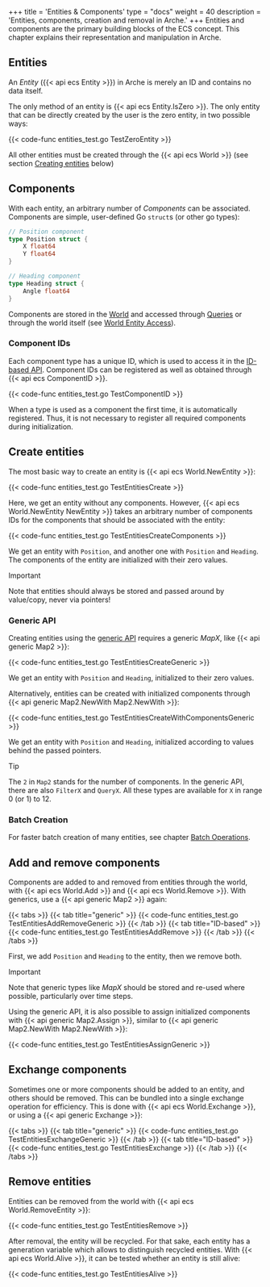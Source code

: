 +++
title = 'Entities & Components'
type = "docs"
weight = 40
description = 'Entities, components, creation and removal in Arche.'
+++
Entities and components are the primary building blocks of the ECS concept.
This chapter explains their representation and manipulation in Arche.

## Entities

An *Entity* ({{< api ecs Entity >}}) in Arche is merely an ID and contains no data itself.

The only method of an entity is {{< api ecs Entity.IsZero >}}.
The only entity that can be directly created by the user is the zero entity, in two possible ways:

{{< code-func entities_test.go TestZeroEntity >}}

All other entities must be created through the {{< api ecs World >}} (see section [Creating entities](#creating-entities) below)

## Components

With each entity, an arbitrary number of *Components* can be associated.
Components are simple, user-defined Go `struct`s (or other go types):

```go
// Position component
type Position struct {
    X float64
    Y float64
}

// Heading component
type Heading struct {
    Angle float64
}
```

Components are stored in the [World](./world) and accessed through [Queries](./queries) or
through the world itself (see [World Entity Access](./world-access)).

### Component IDs

Each component type has a unique ID, which is used to access it in the [ID-based API](./apis).
Component IDs can be registered as well as obtained through {{< api ecs ComponentID >}}.

{{< code-func entities_test.go TestComponentID >}}

When a type is used as a component the first time, it is automatically registered.
Thus, it is not necessary to register all required components during initialization.

## Create entities

The most basic way to create an entity is {{< api ecs World.NewEntity >}}:

{{< code-func entities_test.go TestEntitiesCreate >}}

Here, we get an entity without any components.
However, {{< api ecs World.NewEntity NewEntity >}} takes an arbitrary number of components IDs for the components that should be associated with the entity:

{{< code-func entities_test.go TestEntitiesCreateComponents >}}

We get an entity with `Position`, and another one with `Position` and `Heading`.
The components of the entity are initialized with their zero values.

> [!IMPORTANT]
> Note that entities should always be stored and passed around by value/copy,
never via pointers!

### Generic API

Creating entities using the [generic API](./apis) requires a generic *MapX*, like {{< api generic Map2 >}}:

{{< code-func entities_test.go TestEntitiesCreateGeneric >}}

We get an entity with `Position` and `Heading`, initialized to their zero values.

Alternatively, entities can be created with initialized components through {{< api generic Map2.NewWith Map2.NewWith >}}:

{{< code-func entities_test.go TestEntitiesCreateWithComponentsGeneric >}}

We get an entity with `Position` and `Heading`, initialized according to values behind the passed pointers.

> [!TIP]
> The `2` in `Map2` stands for the number of components.
> In the generic API, there are also `FilterX` and `QueryX`.
> All these types are available for `X` in range 0 (or 1) to 12.

### Batch Creation

For faster batch creation of many entities, see chapter [Batch Operations](./batch-ops).

## Add and remove components

Components are added to and removed from entities through the world,
with {{< api ecs World.Add >}} and {{< api ecs World.Remove >}}.
With generics, use a {{< api generic Map2 >}} again:

{{< tabs >}}
{{< tab title="generic" >}}
{{< code-func entities_test.go TestEntitiesAddRemoveGeneric >}}
{{< /tab >}}
{{< tab title="ID-based" >}}
{{< code-func entities_test.go TestEntitiesAddRemove >}}
{{< /tab >}}
{{< /tabs >}}

First, we add `Position` and `Heading` to the entity, then we remove both.

> [!IMPORTANT]
> Note that generic types like *MapX* should be stored and re-used where possible, particularly over time steps.

Using the generic API, it is also possible to assign initialized components with
{{< api generic Map2.Assign >}}, similar to {{< api generic Map2.NewWith Map2.NewWith >}}:

{{< code-func entities_test.go TestEntitiesAssignGeneric >}}

## Exchange components

Sometimes one or more components should be added to an entity, and others should be removed.
This can be bundled into a single exchange operation for efficiency.
This is done with {{< api ecs World.Exchange >}}, or using a {{< api generic Exchange >}}:

{{< tabs >}}
{{< tab title="generic" >}}
{{< code-func entities_test.go TestEntitiesExchangeGeneric >}}
{{< /tab >}}
{{< tab title="ID-based" >}}
{{< code-func entities_test.go TestEntitiesExchange >}}
{{< /tab >}}
{{< /tabs >}}

## Remove entities

Entities can be removed from the world with {{< api ecs World.RemoveEntity >}}:

{{< code-func entities_test.go TestEntitiesRemove >}}

After removal, the entity will be recycled.
For that sake, each entity has a generation variable which allows to distinguish recycled entities.
With {{< api ecs World.Alive >}}, it can be tested whether an entity is still alive:

{{< code-func entities_test.go TestEntitiesAlive >}}
